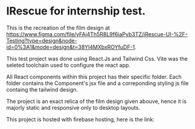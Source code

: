# IRescue for internship test.

This is the recreation of the film design at  https://www.figma.com/file/yFAj4Th5R8L9f6iaPyb3TZ/iRescue-UI-%2F-Testing?type=design&node-id=0%3A1&mode=design&t=38Yl4MXbxROYfuDF-1.

This test project was done using React.Js and Tailwind Css. Vite was the seleted toolchain used to configure the react app.

All React components within this project has their specific folder. Each folder contains the Component's jsx file and a correponding styling js file containg the tailwind design.

The project is an exact relica of the film design given abouve, hence it is majorly static and responsive only to desktop layouts.

This project is hosted with firebase hosting, here is the link: 
